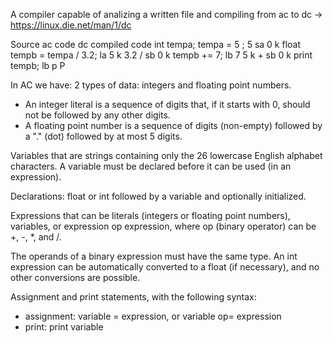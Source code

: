 A compiler capable of analizing a written file and compiling from ac to dc -> https://linux.die.net/man/1/dc

Source ac code                dc compiled code
int tempa;
tempa = 5 ;                   5 sa 0 k
float tempb = tempa / 3.2;    la 5 k 3.2 / sb 0 k
tempb += 7;                   lb 7 5 k + sb 0 k
print tempb;                  lb p P


In AC we have:
2 types of data: integers and floating point numbers. 
- An integer literal is a sequence of digits that, if it starts with 0, should not be followed by any other digits.
- A floating point number is a sequence of digits (non-empty) followed by a "." (dot) followed by at most 5 digits.

Variables that are strings containing only the 26 lowercase English alphabet characters.
A variable must be declared before it can be used (in an expression).

Declarations: float or int followed by a variable and optionally initialized.

Expressions that can be literals (integers or floating point numbers), variables, or expression op expression, where op (binary operator) can be +, -, *, and /.

The operands of a binary expression must have the same type.
An int expression can be automatically converted to a float (if necessary), and no other conversions are possible.

Assignment and print statements, with the following syntax:
- assignment: variable = expression, or variable op= expression
- print: print variable
